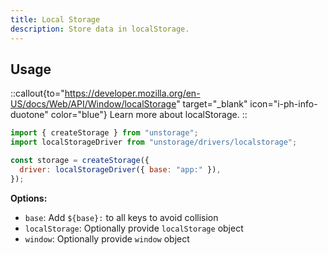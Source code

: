 ```yaml
---
title: Local Storage
description: Store data in localStorage.
---
```


## Usage

::callout{to="https://developer.mozilla.org/en-US/docs/Web/API/Window/localStorage" target="\_blank" icon="i-ph-info-duotone" color="blue"}
Learn more about localStorage.
::

```js
import { createStorage } from "unstorage";
import localStorageDriver from "unstorage/drivers/localstorage";

const storage = createStorage({
  driver: localStorageDriver({ base: "app:" }),
});
```

**Options:**

- `base`: Add `${base}:` to all keys to avoid collision
- `localStorage`: Optionally provide `localStorage` object
- `window`: Optionally provide `window` object
